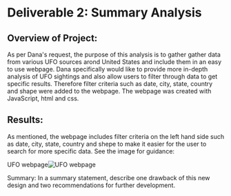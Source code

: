 # Deliverable 2: Summary Analysis


## Overview of Project:

As per Dana's request, the purpose of this analysis is to gather gather data from various UFO sources arond United States and include them in an easy to use webpage. Dana specifically would like to provide more in-depth analysis of UFO sightings and also allow users to filter through data to get specific results. Therefore filter criteria such as date, city, state, country and shape were added to the webpage. The webpage was created with JavaScript, html and css.


## Results: 

As mentioned, the webpage includes filter criteria on the left hand side such as date, city, state, country and shepe to make it easier for the user to search for more specific data. See the image for guidance:

UFO webpage![UFO webpage](https://user-images.githubusercontent.com/79559910/124054486-186b5d80-d9f0-11eb-9476-1c11311f41a7.png)


Summary: In a summary statement, describe one drawback of this new design and two recommendations for further development.
